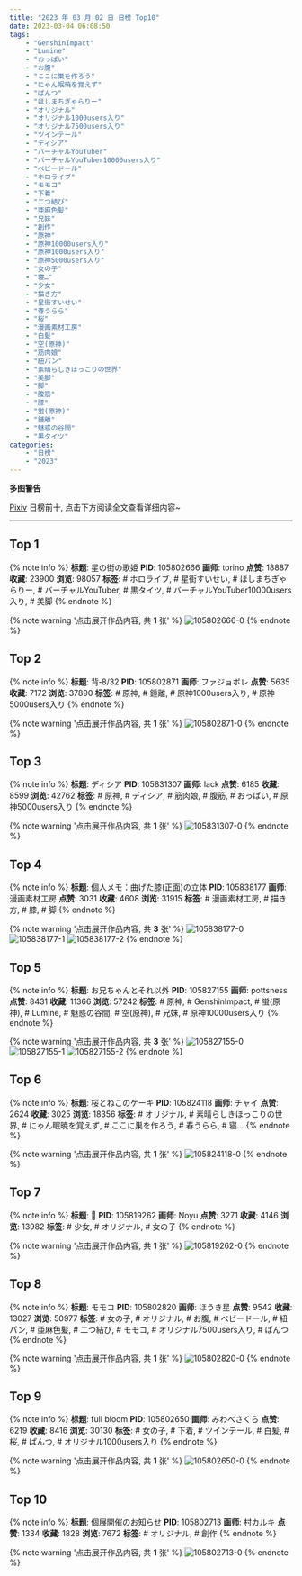 ```yaml
---
title: "2023 年 03 月 02 日 日榜 Top10"
date: 2023-03-04 06:08:50
tags:
    - "GenshinImpact"
    - "Lumine"
    - "おっぱい"
    - "お腹"
    - "ここに巣を作ろう"
    - "にゃん眠暁を覚えず"
    - "ぱんつ"
    - "ほしまちぎゃらりー"
    - "オリジナル"
    - "オリジナル1000users入り"
    - "オリジナル7500users入り"
    - "ツインテール"
    - "ディシア"
    - "バーチャルYouTuber"
    - "バーチャルYouTuber10000users入り"
    - "ベビードール"
    - "ホロライブ"
    - "モモコ"
    - "下着"
    - "二つ結び"
    - "亜麻色髪"
    - "兄妹"
    - "創作"
    - "原神"
    - "原神10000users入り"
    - "原神1000users入り"
    - "原神5000users入り"
    - "女の子"
    - "寝…"
    - "少女"
    - "描き方"
    - "星街すいせい"
    - "春うらら"
    - "桜"
    - "漫画素材工房"
    - "白髪"
    - "空(原神)"
    - "筋肉娘"
    - "紐パン"
    - "素晴らしきほっこりの世界"
    - "美脚"
    - "脚"
    - "腹筋"
    - "膝"
    - "蛍(原神)"
    - "鍾離"
    - "魅惑の谷間"
    - "黒タイツ"
categories:
    - "日榜"
    - "2023"
---
```


<i class="fa fa-triangle-exclamation"></i>**多图警告**<i class="fa fa-triangle-exclamation"></i>

[Pixiv](https://www.pixiv.net/) 日榜前十, 点击下方阅读全文查看详细内容~

<!-- more -->

---

## Top 1

{% note info %}
**标题**: 星の街の歌姫
**PID**: 105802666 **画师**: torino
**点赞**: 18887 **收藏**: 23900 **浏览**: 98057
**标签**: # ホロライブ, # 星街すいせい, # ほしまちぎゃらりー, # バーチャルYouTuber, # 黒タイツ, # バーチャルYouTuber10000users入り, # 美脚
{% endnote %}

{% note warning '点击展开作品内容, 共 **1** 张' %}
![105802666-0](https://i.pixiv.re/img-original/img/2023/03/01/00/00/43/105802666_p0.jpg)
{% endnote %}

## Top 2

{% note info %}
**标题**: 背‐8/32
**PID**: 105802871 **画师**: ファジョボレ
**点赞**: 5635 **收藏**: 7172 **浏览**: 37890
**标签**: # 原神, # 鍾離, # 原神1000users入り, # 原神5000users入り
{% endnote %}

{% note warning '点击展开作品内容, 共 **1** 张' %}
![105802871-0](https://i.pixiv.re/img-original/img/2023/03/01/00/02/12/105802871_p0.jpg)
{% endnote %}

## Top 3

{% note info %}
**标题**: ディシア
**PID**: 105831307 **画师**: lack
**点赞**: 6185 **收藏**: 8599 **浏览**: 42762
**标签**: # 原神, # ディシア, # 筋肉娘, # 腹筋, # おっぱい, # 原神5000users入り
{% endnote %}

{% note warning '点击展开作品内容, 共 **1** 张' %}
![105831307-0](https://i.pixiv.re/img-original/img/2023/03/02/00/00/15/105831307_p0.png)
{% endnote %}

## Top 4

{% note info %}
**标题**: 個人メモ：曲げた膝(正面)の立体
**PID**: 105838177 **画师**: 漫画素材工房
**点赞**: 3031 **收藏**: 4608 **浏览**: 31915
**标签**: # 漫画素材工房, # 描き方, # 膝, # 脚
{% endnote %}

{% note warning '点击展开作品内容, 共 **3** 张' %}
![105838177-0](https://i.pixiv.re/img-original/img/2023/03/02/07/00/07/105838177_p0.jpg)
![105838177-1](https://i.pixiv.re/img-original/img/2023/03/02/07/00/07/105838177_p1.jpg)
![105838177-2](https://i.pixiv.re/img-original/img/2023/03/02/07/00/07/105838177_p2.jpg)
{% endnote %}

## Top 5

{% note info %}
**标题**: お兄ちゃんとそれ以外
**PID**: 105827155 **画师**: pottsness
**点赞**: 8431 **收藏**: 11366 **浏览**: 57242
**标签**: # 原神, # GenshinImpact, # 蛍(原神), # Lumine, # 魅惑の谷間, # 空(原神), # 兄妹, # 原神10000users入り
{% endnote %}

{% note warning '点击展开作品内容, 共 **3** 张' %}
![105827155-0](https://i.pixiv.re/img-original/img/2023/03/01/22/00/22/105827155_p0.jpg)
![105827155-1](https://i.pixiv.re/img-original/img/2023/03/01/22/00/22/105827155_p1.jpg)
![105827155-2](https://i.pixiv.re/img-original/img/2023/03/01/22/00/22/105827155_p2.jpg)
{% endnote %}

## Top 6

{% note info %}
**标题**: 桜とねこのケーキ
**PID**: 105824118 **画师**: チャイ
**点赞**: 2624 **收藏**: 3025 **浏览**: 18356
**标签**: # オリジナル, # 素晴らしきほっこりの世界, # にゃん眠暁を覚えず, # ここに巣を作ろう, # 春うらら, # 寝…
{% endnote %}

{% note warning '点击展开作品内容, 共 **1** 张' %}
![105824118-0](https://i.pixiv.re/img-original/img/2023/03/01/20/30/03/105824118_p0.png)
{% endnote %}

## Top 7

{% note info %}
**标题**: 🌼
**PID**: 105819262 **画师**: Noyu
**点赞**: 3271 **收藏**: 4146 **浏览**: 13982
**标签**: # 少女, # オリジナル, # 女の子
{% endnote %}

{% note warning '点击展开作品内容, 共 **1** 张' %}
![105819262-0](https://i.pixiv.re/img-original/img/2023/03/01/17/29/23/105819262_p0.jpg)
{% endnote %}

## Top 8

{% note info %}
**标题**: モモコ
**PID**: 105802820 **画师**: ほうき星
**点赞**: 9542 **收藏**: 13027 **浏览**: 50977
**标签**: # 女の子, # オリジナル, # お腹, # ベビードール, # 紐パン, # 亜麻色髪, # 二つ結び, # モモコ, # オリジナル7500users入り, # ぱんつ
{% endnote %}

{% note warning '点击展开作品内容, 共 **1** 张' %}
![105802820-0](https://i.pixiv.re/img-original/img/2023/03/01/00/01/47/105802820_p0.jpg)
{% endnote %}

## Top 9

{% note info %}
**标题**: full bloom
**PID**: 105802650 **画师**: みわべさくら
**点赞**: 6219 **收藏**: 8416 **浏览**: 30130
**标签**: # 女の子, # 下着, # ツインテール, # 白髪, # 桜, # ぱんつ, # オリジナル1000users入り
{% endnote %}

{% note warning '点击展开作品内容, 共 **1** 张' %}
![105802650-0](https://i.pixiv.re/img-original/img/2023/03/01/00/00/37/105802650_p0.jpg)
{% endnote %}

## Top 10

{% note info %}
**标题**: 個展開催のお知らせ
**PID**: 105802713 **画师**: 村カルキ
**点赞**: 1334 **收藏**: 1828 **浏览**: 7672
**标签**: # オリジナル, # 創作
{% endnote %}

{% note warning '点击展开作品内容, 共 **1** 张' %}
![105802713-0](https://i.pixiv.re/img-original/img/2023/03/01/00/01/00/105802713_p0.jpg)
{% endnote %}
